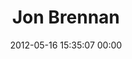 ---
title: "Jon Brennan"
date: 2012-05-16 15:35:07 00:00
permalink: /bnoj13
twitter: "lebronjennan"
likes: [105,1344]
id: 69
gravatar: "http://www.gravatar.com/avatar/4ada5477f63452e4c19c92358db87e06"
---